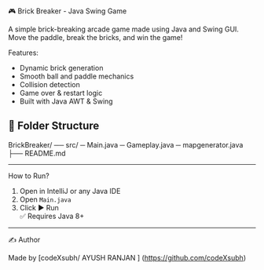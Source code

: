  🎮 Brick Breaker - Java Swing Game

A simple brick-breaking arcade game made using Java and Swing GUI. Move the paddle, break the bricks, and win the game!

Features: 

- Dynamic brick generation
- Smooth ball and paddle mechanics
- Collision detection
- Game over & restart logic
- Built with Java AWT & Swing

## 📁 Folder Structure


BrickBreaker/
── src/
    ─ Main.java
      ─ Gameplay.java
        ─ mapgenerator.java
├── README.md

****************

 How to Run?

1. Open in IntelliJ or any Java IDE  
2. Open `Main.java`  
3. Click ▶️ Run  
✅ Requires Java 8+

---

 ✍️ Author

Made by [codeXsubh/ AYUSH RANJAN ]  (https://github.com/codeXsubh)
